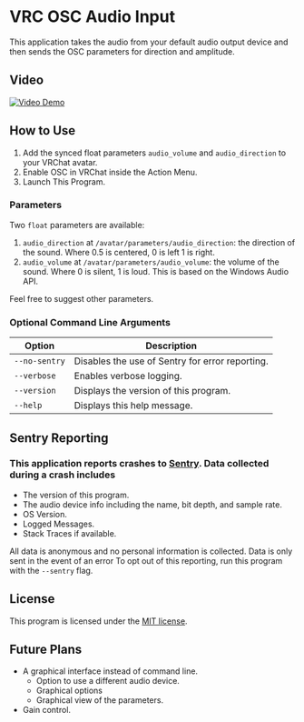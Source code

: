 ﻿# VRC OSC Audio Input

This application takes the audio from your default audio output device and then sends the OSC parameters for direction and amplitude.

## Video
[![Video Demo](http://img.youtube.com/vi/nRYSYIVfluI/0.jpg)](http://www.youtube.com/watch?v=nRYSYIVfluI)


## How to Use

1) Add the synced float parameters `audio_volume` and `audio_direction` to your VRChat avatar.
2) Enable OSC in VRChat inside the Action Menu.
3) Launch This Program.

### Parameters

Two `float` parameters are available:

1) `audio_direction` at `/avatar/parameters/audio_direction`: the direction of the sound. Where 0.5 is centered, 0 is left 1 is right.
2) `audio_volume` at `/avatar/parameters/audio_volume`: the volume of the sound. Where 0 is silent, 1 is loud. This is based on the Windows Audio API.

Feel free to suggest other parameters.

### Optional Command Line Arguments

| Option        | Description                                     |
|---------------|-------------------------------------------------|
| `--no-sentry` | Disables the use of Sentry for error reporting. |
| `--verbose`   | Enables verbose logging.                        |
| `--version`   | Displays the version of this program.           |
| `--help`      | Displays this help message.                     |

## Sentry Reporting

### This application reports crashes to [Sentry](https://sentry.io/). Data collected during a crash includes

- The version of this program.
- The audio device info including the name, bit depth, and sample rate.
- OS Version.
- Logged Messages.
- Stack Traces if available.

All data is anonymous and no personal information is collected. 
Data is only sent in the event of an error 
To opt out of this reporting, run this program with the `--sentry` flag.

## License

This program is licensed under the [MIT license](LICENSE).

## Future Plans

* A graphical interface instead of command line.
  * Option to use a different audio device.
  * Graphical options
  * Graphical view of the parameters.
* Gain control.